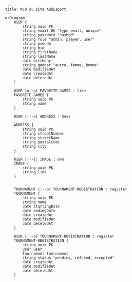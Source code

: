 ```mermaid
---
title: MCD du site AubEsport
---
erDiagram
    USER {
        string uuid PK
        string email UK "type email, unique"
        string password "hashed"
        string role "admin, player, user"
        string pseudo
        string bio
        string firstName
        string lastName
        date birthday
        string gender "autre, femme, homme"
        date modifiedAt
        date createdAt
        date deletedAt
    }

    USER |o--o{ FAVORITE_GAMES : like
    FAVORITE_GAMES {
        string uuid PK
        string name
    }

    USER ||--o{ ADDRESS : have
    
    ADDRESS {
        string uuid PK
        string streetNumber
        string streetName
        string postalCode
        string city
    }

    USER ||--|| IMAGE : own
    IMAGE {
        string uuid PK
        string link
    }


    TOURNAMENT ||--o{ TOURNAMENT-REGISTRATION : register  
    TOURNAMENT {
        string uuid PK
        string name
        date startingDate
        date endingDate
        date createdAt
        date modifiedAt 
        date deletedAt 
    }

    USER ||--o{ TOURNAMENT-REGISTRATION : register    
    TOURNAMENT-REGISTRATION {
        string uuid PK
        User user
        Tournament tournament
        string status "pending, refused, accepted"
        date createdAt
        date modifiedAt 
        date deletedAt    
    }

```

<!-- RELATIONSHIP
    |o	o|	Zero or one
    ||	||	Exactly one
    }o	o{	Zero or more (no upper limit)
    }|	|{	One or more (no upper limit) 

        CONTACT {
        int id
        string email "user or not ?"
        string name
        string message
        date date
    }
-->